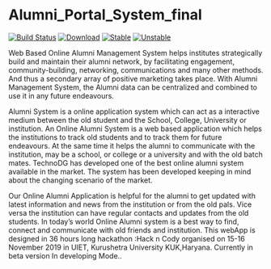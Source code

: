 # Alumni_Portal_System_final
[![Build Status](https://travis-ci.org/ali-irawan/xtra.svg?branch=master)](https://travis-ci.org/ali-irawan/xtra)
[![Download](https://poser.pugx.org/ali-irawan/xtra/d/total.svg)](https://poser.pugx.org/ali-irawan/xtra/d/total.svg)
[![Stable](https://poser.pugx.org/ali-irawan/xtra/v/stable.svg)](https://poser.pugx.org/ali-irawan/xtra/v/stable.svg)
[![Unstable](https://poser.pugx.org/ali-irawan/xtra/v/unstable.svg)](https://poser.pugx.org/ali-irawan/xtra/v/unstable.svg)


Web Based Online Alumni Management System helps institutes strategically build and maintain their alumni network, by facilitating engagement, community-building, networking, communications and many other methods. And thus a secondary array of positive marketing takes place. With Alumni Management System, the Alumni data can be centralized and combined to use it in any future endeavours.

Alumni System is a online application system which can act as a interactive medium between the old student and the School, College, University or institution. An Online Alumni System is a web based application which helps the institutions to track old students and to track them for future endeavours. At the same time it helps the alumni to communicate with the institution, may be a school, or college or a university and with the old batch mates. TechnoDG has developed one of the best online alumni system available in the market. The system has been developed keeping in mind about the changing scenario of the market.

Our Online Alumni Application is helpful for the alumni to get updated with latest information and news from the institution or from the old pals. Vice versa the institution can have regular contacts and updates from the old students. In today’s world Online Alumni system is a best way to find, connect and communicate with old friends and institution.
This webApp is designed in 36 hours long hackathon :Hack n Cody organised on 15-16 November 2019 in UIET, Kurushetra University KUK,Haryana. 
Currently in beta version 
In developing Mode..
